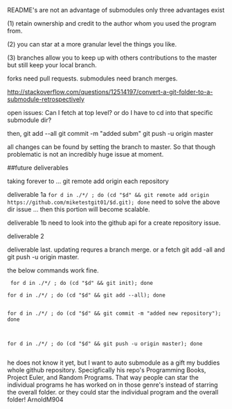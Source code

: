 README's are not an advantage of submodules
only three advantages exist


(1) retain ownership and credit to the author whom you used the program from. 

(2) you can star at a more granular level the things you like.

(3) branches allow you to keep up with others contributions to the master but still keep your local branch.



forks need pull requests.
submodules need branch merges.


http://stackoverflow.com/questions/12514197/convert-a-git-folder-to-a-submodule-retrospectively

open issues:
Can I fetch at top level?
or do I have to cd into that specific submodule dir?

then,
git add --all
git commit -m "added subm"
git push -u origin master


all changes can be found by setting the branch to master. So that though problematic is not an incredibly huge issue at moment.

##future deliverables

taking forever to ...
git remote add origin each repository

deliverable 1a 
```for d in ./*/ ; do (cd "$d" && git remote add origin https://github.com/miketestgit01/$d.git); done```
need to solve the above dir issue ... then this portion will become scalable.

deliverable 1b
need to look into the github api for a create repository issue.

deliverable 2


deliverable last.
updating requres a branch merge. or a fetch git add -all and git push -u origin master. 



the below commands work fine.

```
 for d in ./*/ ; do (cd "$d" && git init); done

for d in ./*/ ; do (cd "$d" && git add --all); done


for d in ./*/ ; do (cd "$d" && git commit -m "added new repository"); done



for d in ./*/ ; do (cd "$d" && git push -u origin master); done


```
he does not know it yet, but I want to auto submodule as a gift my buddies whole github repository. Specigfically his repo's Programming Books, Project Euler, and Random Programs. That way people can star the individual programs he has worked on in those genre's instead of starring the overall folder. 
or they could star the individual program and the overall folder!
ArnoldM904
